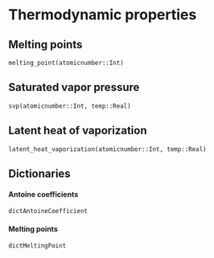 # Thermodynamic properties

## Melting points

```@docs
melting_point(atomicnumber::Int)
```

## Saturated vapor pressure
```@docs
svp(atomicnumber::Int, temp::Real)
```

## Latent heat of vaporization
```@docs
latent_heat_vaporization(atomicnumber::Int, temp::Real)
```
## Dictionaries

#### Antoine coefficients
```@docs
dictAntoineCoefficient
```
#### Melting points
```@docs
dictMeltingPoint
```